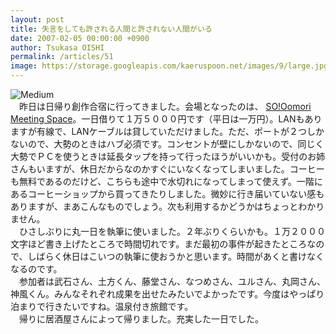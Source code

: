 ```yaml
---
layout: post
title: 失言をしても許される人間と許されない人間がいる
date: 2007-02-05 00:00:00 +0900
author: Tsukasa OISHI
permalink: /articles/51
image: https://storage.googleapis.com/kaeruspoon.net/images/9/large.jpg?1300871396
---
```



![Medium](https://storage.googleapis.com/kaeruspoon.net/images/9/medium.jpg?1300871396)  
　昨日は日帰り創作合宿に行ってきました。会場となったのは、 [SO!Oomori Meeting Space](http://www.sharing.ne.jp/meeting/02.php)。一日借りて１万５０００円です（平日は一万円）。LANもありますが有線で、LANケーブルは貸していただけました。ただ、ポートが２つしかないので、大勢のときはハブ必須です。コンセントが壁にしかないので、同じく大勢でＰＣを使うときは延長タップを持って行ったほうがいいかも。受付のお姉さんもいますが、休日だからなのかすぐにいなくなってしまいました。コーヒーも無料であるのだけど、こちらも途中で水切れになってしまって使えず。一階にあるコーヒーショップから買ってきたりしました。微妙に行き届いていない感もありますが、まあこんなものでしょう。次も利用するかどうかはちょっとわかりません。  
　ひさしぶりに丸一日を執筆に使いました。２年ぶりくらいかも。１万２０００文字ほど書き上げたところで時間切れです。まだ最初の事件が起きたところなので、しばらく休日はこいつの執筆に使おうかと思います。時間があくと書けなくなるのです。  
　参加者は武石さん、土方くん、藤堂さん、なつめさん、ユルさん、丸岡さん、神風くん。みんなそれぞれ成果を出せたみたいでよかったです。今度はやっぱり泊まりで行きたいですね。温泉付き旅館です。  
　帰りに居酒屋さんによって帰りました。充実した一日でした。  
